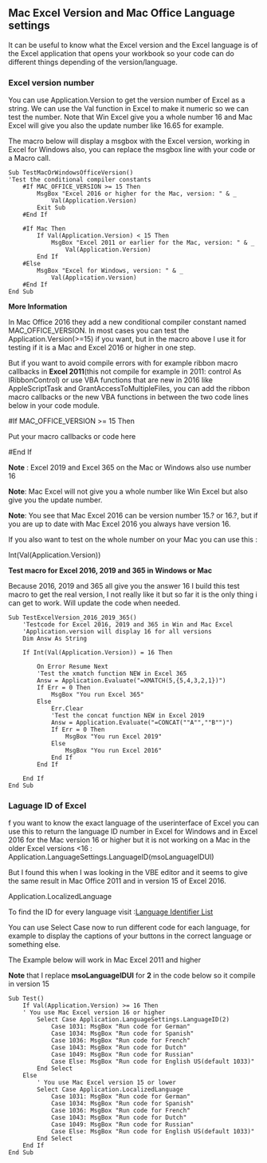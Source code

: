 ## Mac Excel Version and Mac Office Language settings

It can be useful to know what the Excel version and the Excel language is of the Excel application that opens your workbook so your code can do different things depending of the version/language.  
  

### Excel version number

You can use Application.Version to get the version number of Excel as a string. We can use the Val function in Excel to make it numeric so we can test the number. Note that Win Excel give you a whole number 16 and Mac Excel will give you also the update number like 16.65 for example.  
  
The macro below will display a msgbox with the Excel version, working in Excel for Windows also, you can replace the msgbox line with your code or a Macro call.

```vbnet
Sub TestMacOrWindowsOfficeVersion()
'Test the conditional compiler constants
    #If MAC_OFFICE_VERSION >= 15 Then
        MsgBox "Excel 2016 or higher for the Mac, version: " & _
            Val(Application.Version)
        Exit Sub
    #End If
    
    #If Mac Then
        If Val(Application.Version) < 15 Then
            MsgBox "Excel 2011 or earlier for the Mac, version: " & _
                Val(Application.Version)
        End If
    #Else
        MsgBox "Excel for Windows, version: " & _
            Val(Application.Version)
    #End If
End Sub
```
**More Information**  
  
In Mac Office 2016 they add a new conditional compiler constant named MAC\_OFFICE\_VERSION. In most cases you can test the Application.Version(>=15) if you want, but in the macro above I use it for testing if it is a Mac and Excel 2016 or higher in one step.  
  
But if you want to avoid compile errors with for example ribbon macro callbacks in **Excel 2011**(this not compile for example in 2011: control As IRibbonControl) or use VBA functions that are new in 2016 like AppleScriptTask and GrantAccessToMultipleFiles, you can add the ribbon macro callbacks or the new VBA functions in between the two code lines below in your code module.  
  
#If MAC\_OFFICE\_VERSION >= 15 Then  
  
Put your macro callbacks or code here  
  
#End If  
  
**Note** : Excel 2019 and Excel 365 on the Mac or Windows also use number 16  
  
**Note**: Mac Excel will not give you a whole number like Win Excel but also give you the update number.  
  
**Note**: You see that Mac Excel 2016 can be version number 15.? or 16.?, but if you are up to date with Mac Excel 2016 you always have version 16.  
  
If you also want to test on the whole number on your Mac you can use this :  
  
Int(Val(Application.Version))  
  
**Test macro for Excel 2016, 2019 and 365 in Windows or Mac**  
  
Because 2016, 2019 and 365 all give you the answer 16 I build this test macro to get the real version, I not really like it but so far it is the only thing i can get to work. Will update the code when needed.

```vbnet
Sub TestExcelVersion_2016_2019_365()
    'Testcode for Excel 2016, 2019 and 365 in Win and Mac Excel
    'Application.version will display 16 for all versions
    Dim Answ As String
 
    If Int(Val(Application.Version)) = 16 Then
 
        On Error Resume Next
        'Test the xmatch function NEW in Excel 365
        Answ = Application.Evaluate("=XMATCH(5,{5,4,3,2,1})")
        If Err = 0 Then
            MsgBox "You run Excel 365"
        Else
            Err.Clear
            'Test the concat function NEW in Excel 2019
            Answ = Application.Evaluate("=CONCAT(""A"",""B"")")
            If Err = 0 Then
                MsgBox "You run Excel 2019"
            Else
                MsgBox "You run Excel 2016"
            End If
        End If
        
    End If
End Sub
```
### Laguage ID of Excel

f you want to know the exact language of the userinterface of Excel you can use this to return the language ID number in Excel for Windows and in Excel 2016 for the Mac version 16 or higher but it is not working on a Mac in the older Excel versions <16 :  
Application.LanguageSettings.LanguageID(msoLanguageIDUI)  
  
But I found this when I was looking in the VBE editor and it seems to give the same result in Mac Office 2011 and in version 15 of Excel 2016.  
  
Application.LocalizedLanguage  
  
To find the ID for every language visit :[Language Identifier List](https://docs.microsoft.com/en-us/deployoffice/office2016/language-identifiers-and-optionstate-id-values-in-office-2016)  
  
You can use Select Case now to run different code for each language, for example to display the captions of your buttons in the correct language or something else.  
  
The Example below will work in Mac Excel 2011 and higher  
  
**Note** that I replace **msoLanguageIDUI** for **2** in the code below so it compile in version 15
```vbnet
Sub Test()
    If Val(Application.Version) >= 16 Then
    ' You use Mac Excel version 16 or higher
        Select Case Application.LanguageSettings.LanguageID(2)
            Case 1031: MsgBox "Run code for German"
            Case 1034: MsgBox "Run code for Spanish"
            Case 1036: MsgBox "Run code for French"
            Case 1043: MsgBox "Run code for Dutch"
            Case 1049: MsgBox "Run code for Russian"
            Case Else: MsgBox "Run code for English US(default 1033)"
        End Select
    Else
        ' You use Mac Excel version 15 or lower
        Select Case Application.LocalizedLanguage
            Case 1031: MsgBox "Run code for German"
            Case 1034: MsgBox "Run code for Spanish"
            Case 1036: MsgBox "Run code for French"
            Case 1043: MsgBox "Run code for Dutch"
            Case 1049: MsgBox "Run code for Russian"
            Case Else: MsgBox "Run code for English US(default 1033)"
        End Select
    End If
End Sub
```
